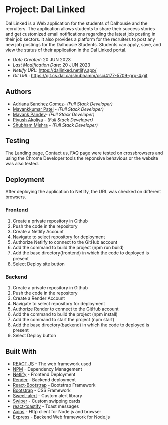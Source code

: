 # Project: Dal Linked

Dal Linked is a Web application for the students of Dalhousie and the recruiters. The application allows students to share their success stories and get customized email notifications regarding the latest job posting in their job sectors. It also provides a platform for the recruiters to post any new job postings for the Dalhousie Students. Students can apply, save, and view the status of their application in the Dal Linked portal.

- _Date Created_: 20 JUN 2023
- _Last Modification Date_: 20 JUN 2023
- _Netlify URL_: https://dallinked.netlify.app/
- _Git URL_: https://git.cs.dal.ca/shubhamm/csci4177-5709-grp-4.git

## Authors

- [Adriana Sanchez Gomez](ad897964@dal.ca)- _(Full Stack Developer)_
- [Mayankkumar Patel](my619715@dal.ca) - _(Full Stack Developer)_
- [Mayank Pandey](my880578@dal.ca)- _(Full Stack Developer)_
- [Piyush Akoliya](piyush.akoliya@dal.ca) - _(Full Stack Developer)_
- [Shubham Mishra](shubham.mishra@dal.ca) - _(Full Stack Developer)_

## Testing

The Landing page, Contact us, FAQ page were tested on crossbrowsers and using the Chrome Developer tools the reponsive behavious or the website was also tested.

## Deployment

After deploying the application to Netlify, the URL was checked on different browsers.

### Frontend
<ol>
    <li>Create a private repository in Github</li>
    <li>Push the code in the repository</li>
    <li>Create a Netlify Account</li>
    <li>Navigate to select repository for deployment</li>
    <li>Authorize Netlify to connect to the GitHub account</li>
    <li>Add the command to build the project (npm run build)</li>
    <li>Add the base directory(frontend) in which the code to deployed is present</li>
    <li>Select Deploy site button</li>
</ol>

### Backend

<ol>
    <li>Create a private repository in Github</li>
    <li>Push the code in the repository</li>
    <li>Create a Render Account</li>
    <li>Navigate to select repository for deployment</li>
    <li>Authorize Render to connect to the GitHub account</li>
    <li>Add the command to build the project (npm install)</li>
    <li>Add the command to start the project (npm start)</li>
    <li>Add the base directory(backend) in which the code to deployed is present</li>
    <li>Select Deploy button</li>
</ol>

## Built With

- [REACT JS](https://react.dev/learn) - The web framework used
- [NPM](https://www.npmjs.com/) - Dependency Management
- [Netlify](https://www.netlify.com/) - Frontend Deployment
- [Render](https://render.com/) - Backend deployment
- [React-Bootstrap](https://react-bootstrap.github.io/) - Bootstrap Framework
- [Bootstrap](https://getbootstrap.com/) - CSS Framework
- [Sweet-alert](https://sweetalert2.github.io/) - Custom alert library
- [Swiper](https://swiperjs.com/) - Custom swipping cards
- [react-toastify](https://www.npmjs.com/package/react-toastify) - Toast messages
- [Axios](https://axios-http.com/docs/intro) - Http client for Node.js and browser
- [Express](https://expressjs.com/) - Backend Web framework for Node.js
